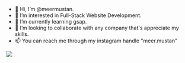 - 👋 Hi, I’m @meermustan.
- 👀 I’m interested in Full-Stack Website Development.
- 🌱 I’m currently learning gsap.
- 💞️ I’m looking to collaborate with any company that's appreciate my skills.
- 📫 You can reach me through my instagram handle "meer.mustan"

![](https://komarev.com/ghpvc/?username=meermustan)

<!---
meermustan/meermustan is a ✨ special ✨ repository because its `README.md` (this file) appears on your GitHub profile.
You can click the Preview link to take a look at your changes.
--->
